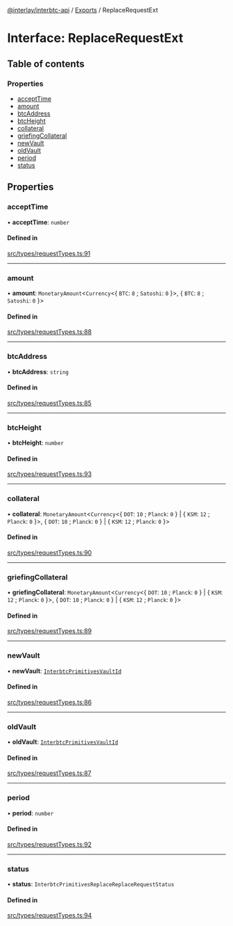 [@interlay/interbtc-api](/README.md) / [Exports](/modules.md) / ReplaceRequestExt

# Interface: ReplaceRequestExt

## Table of contents

### Properties

- [acceptTime](/interfaces/ReplaceRequestExt.md#accepttime)
- [amount](/interfaces/ReplaceRequestExt.md#amount)
- [btcAddress](/interfaces/ReplaceRequestExt.md#btcaddress)
- [btcHeight](/interfaces/ReplaceRequestExt.md#btcheight)
- [collateral](/interfaces/ReplaceRequestExt.md#collateral)
- [griefingCollateral](/interfaces/ReplaceRequestExt.md#griefingcollateral)
- [newVault](/interfaces/ReplaceRequestExt.md#newvault)
- [oldVault](/interfaces/ReplaceRequestExt.md#oldvault)
- [period](/interfaces/ReplaceRequestExt.md#period)
- [status](/interfaces/ReplaceRequestExt.md#status)

## Properties

### acceptTime

• **acceptTime**: `number`

#### Defined in

[src/types/requestTypes.ts:91](https://github.com/interlay/interbtc-api/blob/3128908/src/types/requestTypes.ts#L91)

___

### amount

• **amount**: `MonetaryAmount`<`Currency`<{ `BTC`: ``8`` ; `Satoshi`: ``0``  }\>, { `BTC`: ``8`` ; `Satoshi`: ``0``  }\>

#### Defined in

[src/types/requestTypes.ts:88](https://github.com/interlay/interbtc-api/blob/3128908/src/types/requestTypes.ts#L88)

___

### btcAddress

• **btcAddress**: `string`

#### Defined in

[src/types/requestTypes.ts:85](https://github.com/interlay/interbtc-api/blob/3128908/src/types/requestTypes.ts#L85)

___

### btcHeight

• **btcHeight**: `number`

#### Defined in

[src/types/requestTypes.ts:93](https://github.com/interlay/interbtc-api/blob/3128908/src/types/requestTypes.ts#L93)

___

### collateral

• **collateral**: `MonetaryAmount`<`Currency`<{ `DOT`: ``10`` ; `Planck`: ``0``  } \| { `KSM`: ``12`` ; `Planck`: ``0``  }\>, { `DOT`: ``10`` ; `Planck`: ``0``  } \| { `KSM`: ``12`` ; `Planck`: ``0``  }\>

#### Defined in

[src/types/requestTypes.ts:90](https://github.com/interlay/interbtc-api/blob/3128908/src/types/requestTypes.ts#L90)

___

### griefingCollateral

• **griefingCollateral**: `MonetaryAmount`<`Currency`<{ `DOT`: ``10`` ; `Planck`: ``0``  } \| { `KSM`: ``12`` ; `Planck`: ``0``  }\>, { `DOT`: ``10`` ; `Planck`: ``0``  } \| { `KSM`: ``12`` ; `Planck`: ``0``  }\>

#### Defined in

[src/types/requestTypes.ts:89](https://github.com/interlay/interbtc-api/blob/3128908/src/types/requestTypes.ts#L89)

___

### newVault

• **newVault**: [`InterbtcPrimitivesVaultId`](/interfaces/InterbtcPrimitivesVaultId.md)

#### Defined in

[src/types/requestTypes.ts:86](https://github.com/interlay/interbtc-api/blob/3128908/src/types/requestTypes.ts#L86)

___

### oldVault

• **oldVault**: [`InterbtcPrimitivesVaultId`](/interfaces/InterbtcPrimitivesVaultId.md)

#### Defined in

[src/types/requestTypes.ts:87](https://github.com/interlay/interbtc-api/blob/3128908/src/types/requestTypes.ts#L87)

___

### period

• **period**: `number`

#### Defined in

[src/types/requestTypes.ts:92](https://github.com/interlay/interbtc-api/blob/3128908/src/types/requestTypes.ts#L92)

___

### status

• **status**: `InterbtcPrimitivesReplaceReplaceRequestStatus`

#### Defined in

[src/types/requestTypes.ts:94](https://github.com/interlay/interbtc-api/blob/3128908/src/types/requestTypes.ts#L94)
